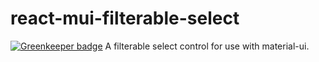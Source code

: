 # react-mui-filterable-select

[![Greenkeeper badge](https://badges.greenkeeper.io/motiz88/react-mui-filterable-select.svg)](https://greenkeeper.io/)
A filterable select control for use with material-ui.

